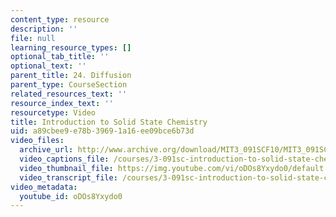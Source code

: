 ```yaml
---
content_type: resource
description: ''
file: null
learning_resource_types: []
optional_tab_title: ''
optional_text: ''
parent_title: 24. Diffusion
parent_type: CourseSection
related_resources_text: ''
resource_index_text: ''
resourcetype: Video
title: Introduction to Solid State Chemistry
uid: a89cbee9-e78b-3969-1a16-ee09bce6b73d
video_files:
  archive_url: http://www.archive.org/download/MIT3_091SCF10/MIT3_091SCF10lec24_300k.mp4
  video_captions_file: /courses/3-091sc-introduction-to-solid-state-chemistry-fall-2010/f3edb0528e925275945f131b8fcf532b_oDOs8Yxydo0.vtt
  video_thumbnail_file: https://img.youtube.com/vi/oDOs8Yxydo0/default.jpg
  video_transcript_file: /courses/3-091sc-introduction-to-solid-state-chemistry-fall-2010/b8b08f756658386535864d43fd89bd55_oDOs8Yxydo0.pdf
video_metadata:
  youtube_id: oDOs8Yxydo0
---
```

